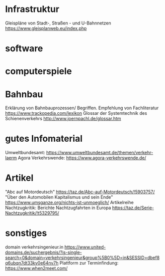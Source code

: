 
# Infrastruktur
Gleispläne von Stadt-, Straßen - und U-Bahnnetzen https://www.gleisplanweb.eu/index.php

# software

# computerspiele

# Bahnbau
Erklärung von Bahnbauprozessen/ Begriffen. Empfehlung von Fachliteratur https://www.trackopedia.com/lexikon
Glossar der Systemtechnik des Schienenverkehrs http://www.joernpachl.de/glossar.htm

# gutes Infomaterial
Umweltbundesamt: https://www.umweltbundesamt.de/themen/verkehr-laerm
Agora Verkehrswende: https://www.agora-verkehrswende.de/

# Artikel
"Abc auf Motordeutsch" https://taz.de/Abc-auf-Motordeutsch/!5903757/
"Über den Automobilen Kapitalismus und sein Ende" https://www.umsganze.org/nichts-ist-unmoeglich/
Artikelreihe Nachtzugkritik: Berichte Nachtzugfahrten in Europa https://taz.de/Serie-Nachtzugkritik/!t5329795/


# sonstiges
domain verkehrsingenieur.in https://www.united-domains.de/suchergebnis/?is-single-search=0&domain=verkehrsingenieur&group%5B0%5D=in&SESSID=dbef8q6ubqn7dt33kv0e64nv7h
Plattform zur Terminfindung: https://www.when2meet.com/
